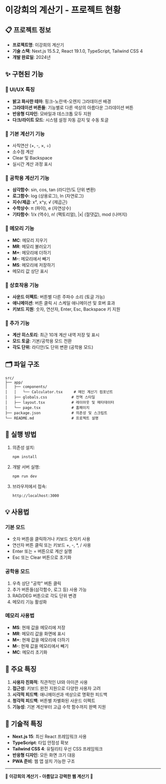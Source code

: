 # 이강희의 계산기 - 프로젝트 현황

## 📋 프로젝트 정보
- **프로젝트명**: 이강희의 계산기
- **기술 스택**: Next.js 15.5.2, React 19.1.0, TypeScript, Tailwind CSS 4
- **개발 완료일**: 2024년

## ✨ 구현된 기능

### 🎨 UI/UX 특징
- **밝고 화사한 테마**: 핑크-노란색-오렌지 그라데이션 배경
- **그라데이션 버튼들**: 기능별로 다른 색상의 아름다운 그라데이션 버튼
- **반응형 디자인**: 모바일과 데스크톱 모두 지원
- **다크/라이트 모드**: 시스템 설정 자동 감지 및 수동 토글

### 🧮 기본 계산기 기능
- 사칙연산 (+, -, ×, ÷)
- 소수점 계산
- Clear 및 Backspace
- 실시간 계산 과정 표시

### 🔬 공학용 계산기 기능
- **삼각함수**: sin, cos, tan (라디안/도 단위 변환)
- **로그함수**: log (상용로그), ln (자연로그)
- **지수/제곱**: x², x^y, √ (제곱근)
- **수학상수**: π (파이), e (자연상수)
- **기타함수**: 1/x (역수), n! (팩토리얼), |x| (절댓값), mod (나머지)

### 💾 메모리 기능
- **MC**: 메모리 지우기
- **MR**: 메모리 불러오기
- **M+**: 메모리에 더하기
- **M-**: 메모리에서 빼기
- **MS**: 메모리에 저장하기
- 메모리 값 상단 표시

### 🎵 상호작용 기능
- **사운드 이펙트**: 버튼별 다른 주파수 소리 (토글 가능)
- **애니메이션**: 버튼 클릭 시 스케일 애니메이션 및 호버 효과
- **키보드 지원**: 숫자, 연산자, Enter, Esc, Backspace 키 지원

### 📜 추가 기능
- **계산 히스토리**: 최근 10개 계산 내역 저장 및 표시
- **모드 토글**: 기본/공학용 모드 전환
- **각도 단위**: 라디안/도 단위 변환 (공학용 모드)

## 🗂️ 파일 구조

```
src/
├── app/
│   ├── components/
│   │   └── Calculator.tsx     # 메인 계산기 컴포넌트
│   ├── globals.css           # 전역 스타일
│   ├── layout.tsx            # 레이아웃 및 메타데이터
│   └── page.tsx              # 홈페이지
├── package.json              # 의존성 및 스크립트
└── README.md                 # 프로젝트 설명
```

## 🚀 실행 방법

1. 의존성 설치:
   ```bash
   npm install
   ```

2. 개발 서버 실행:
   ```bash
   npm run dev
   ```

3. 브라우저에서 접속:
   ```
   http://localhost:3000
   ```

## 💡 사용법

### 기본 모드
- 숫자 버튼을 클릭하거나 키보드 숫자키 사용
- 연산자 버튼 클릭 또는 키보드 +, -, *, / 사용
- Enter 또는 = 버튼으로 계산 실행
- Esc 또는 Clear 버튼으로 초기화

### 공학용 모드
1. 우측 상단 "공학" 버튼 클릭
2. 추가 버튼들(삼각함수, 로그 등) 사용 가능
3. RAD/DEG 버튼으로 각도 단위 변경
4. 메모리 기능 활성화

### 메모리 사용법
- **MS**: 현재 값을 메모리에 저장
- **MR**: 메모리 값을 화면에 표시
- **M+**: 현재 값을 메모리에 더하기
- **M-**: 현재 값을 메모리에서 빼기
- **MC**: 메모리 초기화

## 🎯 주요 특징

1. **사용자 친화적**: 직관적인 UI와 아이콘 사용
2. **접근성**: 키보드 완전 지원으로 다양한 사용자 고려
3. **시각적 피드백**: 애니메이션과 색상으로 명확한 피드백
4. **청각적 피드백**: 버튼별 차별화된 사운드 이펙트
5. **기능성**: 기본 계산부터 고급 수학 함수까지 완벽 지원

## 🔧 기술적 특징

- **Next.js 15**: 최신 React 프레임워크 사용
- **TypeScript**: 타입 안정성 확보
- **Tailwind CSS 4**: 유틸리티 우선 CSS 프레임워크
- **반응형 디자인**: 모든 화면 크기 대응
- **PWA 준비**: 웹 앱 설치 가능한 구조

---

💫 **이강희의 계산기 - 아름답고 강력한 웹 계산기** 💫
